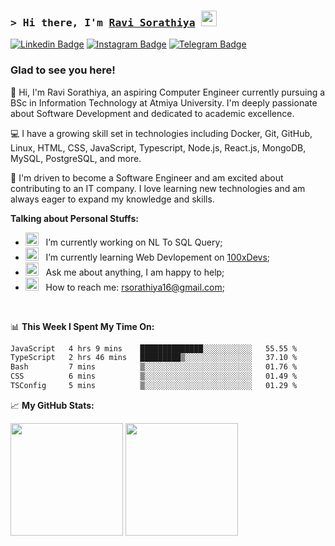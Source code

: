 ### <samp>&gt; Hi there, I'm <a href="https://github.com/Ravidiya24052003" target="_blank">Ravi Sorathiya</a> <img src="https://media.giphy.com/media/hvRJCLFzcasrR4ia7z/giphy.gif" width="25"> </samp>

[![Linkedin Badge](https://img.shields.io/badge/-LinkedIn-0e76a8?style=flat-square&logo=Linkedin&logoColor=white)](https://linkedin.com/in/desaijenil)
[![Instagram Badge](https://img.shields.io/badge/-Instagram-e4405f?style=flat-square&logo=Instagram&logoColor=white)](https://instagram.com/jenxl_09/)
[![Telegram Badge](https://img.shields.io/badge/-Telegram-0088cc?style=flat-square&logo=Telegram&logoColor=white)](https://t.me/jenxl_09)

### Glad to see you here!

👋 Hi, I'm Ravi Sorathiya, an aspiring Computer Engineer currently pursuing a BSc in Information Technology at Atmiya University. I'm deeply passionate about Software Development and dedicated to academic excellence.

💻 I have a growing skill set in technologies including Docker, Git, GitHub, Linux, HTML, CSS, JavaScript, Typescript, Node.js, React.js, MongoDB, MySQL, PostgreSQL, and more.

🚀 I'm driven to become a Software Engineer and am excited about contributing to an IT company. I love learning new technologies and am always eager to expand my knowledge and skills.

**Talking about Personal Stuffs:**

- <img src="https://github.com/Gapur/Gapur/blob/main/assets/developer.gif?raw=true" width="21" />&nbsp;&nbsp; I’m currently working on NL To SQL Query;
- <img src="https://github.com/Gapur/Gapur/blob/main/assets/lightning.gif?raw=true" width="21" />&nbsp;&nbsp; I’m currently learning Web Devlopement on [100xDevs](https://app.100xdevs.com/);
- <img src="https://github.com/Gapur/Gapur/blob/main/assets/message.gif?raw=true" width="21" />&nbsp;&nbsp; Ask me about anything, I am happy to help;
- <img src="https://github.com/Gapur/Gapur/blob/main/assets/letterbox.gif?raw=true" width="21" />&nbsp;&nbsp; How to reach me: rsorathiya16@gmail.com;

</br>

📊 **This Week I Spent My Time On:**

<!--START_SECTION:waka-->

```txt
JavaScript   4 hrs 9 mins    ██████████████░░░░░░░░░░░   55.55 %
TypeScript   2 hrs 46 mins   █████████▒░░░░░░░░░░░░░░░   37.10 %
Bash         7 mins          ▒░░░░░░░░░░░░░░░░░░░░░░░░   01.76 %
CSS          6 mins          ▒░░░░░░░░░░░░░░░░░░░░░░░░   01.49 %
TSConfig     5 mins          ▒░░░░░░░░░░░░░░░░░░░░░░░░   01.29 %
```

<!--END_SECTION:waka-->

📈 **My GitHub Stats:**

<p>
  <img height="180em" src="https://github-readme-stats.vercel.app/api?username=Ravidiya24052003&show_icons=true&hide_border=true&&count_private=true&include_all_commits=true" />
  <img height="180em" src="https://github-readme-stats.vercel.app/api/top-langs/?username=Ravidiya24052003&exclude_repo=KNN-Image-Classification&show_icons=true&hide_border=true&layout=compact&langs_count=8"/>
</p>
